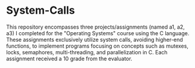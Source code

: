 # System-Calls

This repository encompasses three projects/assignments (named a1, a2, a3) I completed for the "Operating Systems" course using the C language. These assignments exclusively utilize system calls, avoiding higher-end functions, to implement programs focusing on concepts such as mutexes, locks, semaphores, multi-threading, and parallelization in C. Each assignment received a 10 grade from the evaluator.
